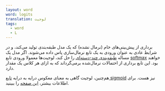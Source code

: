 ```yaml
---
layout: word
word: logits
translation: لوجیت
tags:
  - word
  - L
---
```

برداری از پیش‌بینی‌های خام (نرمال نشده) که یک مدل طبقه‌بندی تولید می‌کند، و در شرایط عادی به عنوان ورودی به یک تابع نرمال‌سازی پاس داده ‌می‌شوند. اگر مدل یک مساله [طبقه‌بندی چند-دسته‌ای](/M/multi-class_classification) را حل کند، لوجیت‌ها معمولا ورودی تابع [softmax](/S/softmax) خواهند بود. این تابع برداری از احتمالات نرمال‌شده برمی‌گرداند که به ازای هر کلاس یک مقدار دارد.

هم‌چنین، لوجیت گاهی به معنای معکوس درایه به درایه [تایع sigmoid](/S/sigmoid_function) نیز هست. برای اطلاعات بیشتر، [این صفحه](https://www.tensorflow.org/api_docs/python/tf/nn/sigmoid_cross_entropy_with_logits) را ببینید.